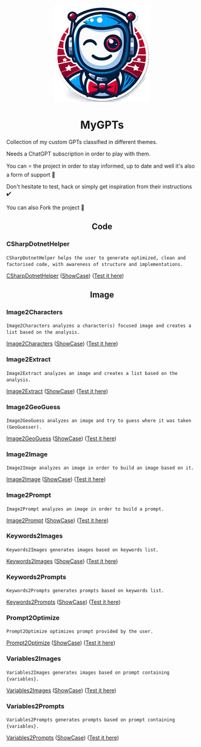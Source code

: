 <div align="center">

![Logo](media/mygpts_logo256.png)

# MyGPTs

</div>

Collection of my custom GPTs classified in different themes.

Needs a ChatGPT subscription in order to play with them.

You can ⭐ the project in order to stay informed, up to date and well it's also a form of support 💖

Don't hesitate to test, hack or simply get inspiration from their instructions ✔️

You can also Fork the project 🔀

<div align="center">

## Code

</div>

### CSharpDotnetHelper

`CSharpDotnetHelper helps the user to generate optimized, clean and factorised code, with awareness of structure and implementations.`

[CSharpDotnetHelper](https://github.com/innovatodev/MyGPTs/tree/main/GPTs/Code/CSharpDotnetHelper)
([ShowCase](https://github.com/innovatodev/MyGPTs/tree/main/GPTs/Code/CSharpDotnetHelper/README.md#Showcase))
([Test it here](https://chat.openai.com/g/g-dnsubcd19-csharpdotnethelper))

<div align="center">

## Image

</div>

### Image2Characters

`Image2Characters analyzes a character(s) focused image and creates a list based on the analysis.`

[Image2Characters](https://github.com/innovatodev/MyGPTs/tree/main/GPTs/Image/Image2Characters)
([ShowCase](https://github.com/innovatodev/MyGPTs/tree/main/GPTs/Image/Image2Characters/README.md#Showcase))
([Test it here](https://chat.openai.com/g/g-rlmTHFiDA-image2characters))

### Image2Extract

`Image2Extract analyzes an image and creates a list based on the analysis.`

[Image2Extract](https://github.com/innovatodev/MyGPTs/tree/main/GPTs/Image/Image2Extract)
([ShowCase](https://github.com/innovatodev/MyGPTs/tree/main/GPTs/Image/Image2Extract/README.md#Showcase))
([Test it here](https://chat.openai.com/g/g-51YQOP3jM-image2extract))

### Image2GeoGuess

`Image2GeoGuess analyzes an image and try to guess where it was taken (GeoGuesser).`

[Image2GeoGuess](https://github.com/innovatodev/MyGPTs/tree/main/GPTs/Image/Image2GeoGuess)
([ShowCase](https://github.com/innovatodev/MyGPTs/tree/main/GPTs/Image/Image2GeoGuess/README.md#Showcase))
([Test it here](https://chat.openai.com/g/g-meMRNzzxd-image2geoguess))

### Image2Image

`Image2Image analyzes an image in order to build an image based on it.`

[Image2Image](https://github.com/innovatodev/MyGPTs/tree/main/GPTs/Image/Image2Image)
([ShowCase](https://github.com/innovatodev/MyGPTs/tree/main/GPTs/Image/Image2Image/README.md#Showcase))
([Test it here](https://chat.openai.com/g/g-88sXA0VZ0-image2image))

### Image2Prompt

`Image2Prompt analyzes an image in order to build a prompt.`

[Image2Prompt](https://github.com/innovatodev/MyGPTs/tree/main/GPTs/Image/Image2Prompt)
([ShowCase](https://github.com/innovatodev/MyGPTs/tree/main/GPTs/Image/Image2Prompt/README.md#Showcase))
([Test it here](https://chat.openai.com/g/g-It0q6vTQQ-image2prompt))

### Keywords2Images

`Keywords2Images generates images based on keywords list.`

[Keywords2Images](https://github.com/innovatodev/MyGPTs/tree/main/GPTs/Image/Keywords2Images)
([ShowCase](https://github.com/innovatodev/MyGPTs/tree/main/GPTs/Image/Keywords2Images/README.md#Showcase))
([Test it here](https://chat.openai.com/g/g-up2Z303Iw-keywords2images))

### Keywords2Prompts

`Keywords2Prompts generates prompts based on keywords list.`

[Keywords2Prompts](https://github.com/innovatodev/MyGPTs/tree/main/GPTs/Image/Keywords2Prompts)
([ShowCase](https://github.com/innovatodev/MyGPTs/tree/main/GPTs/Image/Keywords2Prompts/README.md#Showcase))
([Test it here](https://chat.openai.com/g/g-PoFJfHLY1-keywords2prompts))

### Prompt2Optimize

`Prompt2Optimize optimizes prompt provided by the user.`

[Prompt2Optimize](https://github.com/innovatodev/MyGPTs/tree/main/GPTs/Image/Prompt2Optimize)
([ShowCase](https://github.com/innovatodev/MyGPTs/tree/main/GPTs/Image/Prompt2Optimize/README.md#Showcase))
([Test it here](https://chat.openai.com/g/g-YF2SqxdmL-prompt2optimize))

### Variables2Images

`Variables2Images generates images based on prompt containing {variables}.`

[Variables2Images](https://github.com/innovatodev/MyGPTs/tree/main/GPTs/Image/Variables2Images)
([ShowCase](https://github.com/innovatodev/MyGPTs/tree/main/GPTs/Image/Variables2Images/README.md#Showcase))
([Test it here](https://chat.openai.com/g/g-zMiJFVcFQ-variables2images))

### Variables2Prompts

`Variables2Prompts generates prompts based on prompt containing {variables}.`

[Variables2Prompts](https://github.com/innovatodev/MyGPTs/tree/main/GPTs/Image/Variables2Prompts)
([ShowCase](https://github.com/innovatodev/MyGPTs/tree/main/GPTs/Image/Variables2Prompts/README.md#Showcase))
([Test it here](https://chat.openai.com/g/g-2DY1knsHl-variables2prompts))
